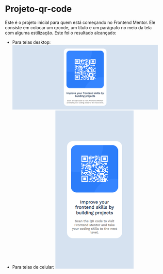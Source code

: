 # Projeto-qr-code
Este é o projeto inicial para quem está começando no Frontend Mentor. Ele consiste em colocar um qrcode, um título e um parágrafo no meio da tela com alguma estilização.
Este foi o resultado alcançado:
- Para telas desktop:
![Resultado em telas desktop](images/telaDesktop.PNG)
- Para telas de celular:
![Resultado em telas de celular](images/telaCelular.PNG)